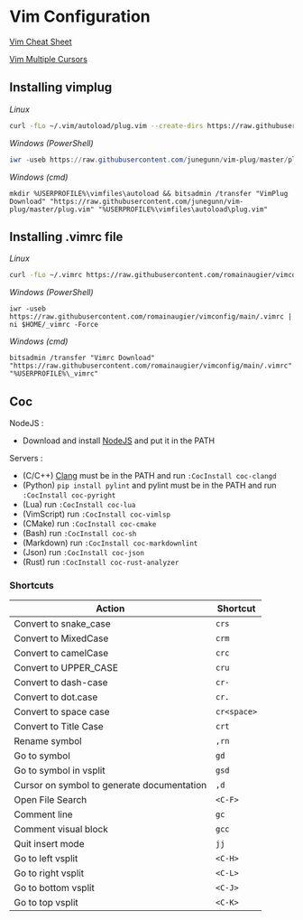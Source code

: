 # Vim Configuration

[Vim Cheat Sheet](https://quickref.me/vim)

[Vim Multiple Cursors](https://vimawesome.com/plugin/vim-multiple-cursors)

## Installing vimplug

*Linux*
```bash
curl -fLo ~/.vim/autoload/plug.vim --create-dirs https://raw.githubusercontent.com/junegunn/vim-plug/master/plug.vim
```

*Windows (PowerShell)*
```powershell
iwr -useb https://raw.githubusercontent.com/junegunn/vim-plug/master/plug.vim | ni $HOME/vimfiles/autoload/plug.vim -Force
```

*Windows (cmd)*
```
mkdir %USERPROFILE%\vimfiles\autoload && bitsadmin /transfer "VimPlug Download" "https://raw.githubusercontent.com/junegunn/vim-plug/master/plug.vim" "%USERPROFILE%\vimfiles\autoload\plug.vim"
```

## Installing .vimrc file

*Linux*
```bash
curl -fLo ~/.vimrc https://raw.githubusercontent.com/romainaugier/vimconfig/main/.vimrc
```
*Windows (PowerShell)*
```
iwr -useb https://raw.githubusercontent.com/romainaugier/vimconfig/main/.vimrc | ni $HOME/_vimrc -Force
```

*Windows (cmd)*
```batch
bitsadmin /transfer "Vimrc Download" "https://raw.githubusercontent.com/romainaugier/vimconfig/main/.vimrc" "%USERPROFILE%\_vimrc"
```

## Coc
NodeJS :
- Download and install [NodeJS](https://nodejs.org/en) and put it in the PATH

Servers :
- (C/C++) [Clang](https://releases.llvm.org/download.html) must be in the PATH and run `:CocInstall coc-clangd`
- (Python) `pip install pylint` and pylint must be in the PATH and run `:CocInstall coc-pyright`
- (Lua) run `:CocInstall coc-lua`
- (VimScript) run `:CocInstall coc-vimlsp`
- (CMake) run `:CocInstall coc-cmake`
- (Bash) run `:CocInstall coc-sh` 
- (Markdown) run `:CocInstall coc-markdownlint`
- (Json) run `:CocInstall coc-json`
- (Rust) run `:CocInstall coc-rust-analyzer`

### Shortcuts

| Action | Shortcut |
| ------ | ---------|
| Convert to snake_case | `crs` |
| Convert to MixedCase  | `crm` | 
| Convert to camelCase  | `crc` |
| Convert to UPPER_CASE | `cru` |
| Convert to dash-case  | `cr-` |
| Convert to dot.case   | `cr.` |
| Convert to space case | `cr<space>` |
| Convert to Title Case | `crt` |
| Rename symbol         | `,rn` |
| Go to symbol          | `gd`  |
| Go to symbol in vsplit | `gsd` |
| Cursor on symbol to generate documentation | `,d` |
| Open File Search      | `<C-F>` |
| Comment line          | `gc` | 
| Comment visual block  | `gcc` | 
| Quit insert mode      | `jj` |
| Go to left vsplit     | `<C-H>` |
| Go to right vsplit    | `<C-L>` |
| Go to bottom vsplit   | `<C-J>` |
| Go to top vsplit      | `<C-K>` |
